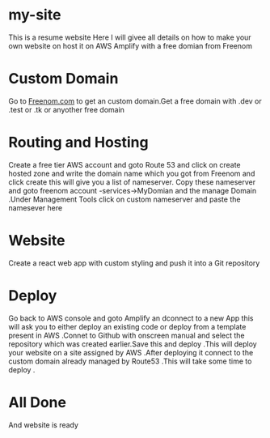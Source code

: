 # my-site

This is a resume website
Here I will givee all details on how to make your own website on host it on AWS Amplify with a free domian from Freenom

# Custom Domain

Go to <a href="freenom.com">Freenom.com</a> to get an custom domain.Get a free domain with .dev or .test or .tk or anyother free domain

# Routing and Hosting

Create a free tier AWS account and goto Route 53 and click on create hosted zone and write the domain name which you got from Freenom and click create this will give you a list of nameserver.
Copy these nameserver and goto freenom account -services->MyDomian and the manage Domain .Under Management Tools click on custom nameserver and paste the namesever here

# Website

Create a react web app with custom styling and push it into a Git repository

# Deploy

Go back to AWS console and goto Amplify an dconnect to a new App this will ask you to either deploy an existing code or deploy from a template present in AWS .Connet to Github with onscreen manual
and select the repository which was created earlier.Save this and deploy .This will deploy your website on a site assigned by AWS .After deploying it connect to the custom domain
already managed by Route53 .This will take some time to deploy .

# All Done

And website is ready
